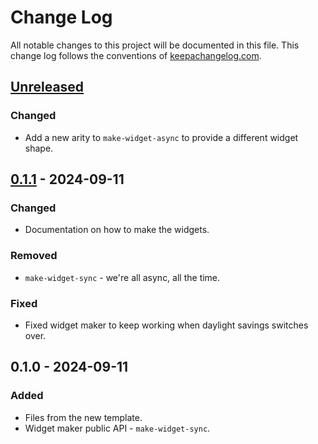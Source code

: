 # Change Log
All notable changes to this project will be documented in this file. This change log follows the conventions of [keepachangelog.com](http://keepachangelog.com/).

## [Unreleased]
### Changed
- Add a new arity to `make-widget-async` to provide a different widget shape.

## [0.1.1] - 2024-09-11
### Changed
- Documentation on how to make the widgets.

### Removed
- `make-widget-sync` - we're all async, all the time.

### Fixed
- Fixed widget maker to keep working when daylight savings switches over.

## 0.1.0 - 2024-09-11
### Added
- Files from the new template.
- Widget maker public API - `make-widget-sync`.

[Unreleased]: https://sourcehost.site/your-name/users-posts-project/compare/0.1.1...HEAD
[0.1.1]: https://sourcehost.site/your-name/users-posts-project/compare/0.1.0...0.1.1
